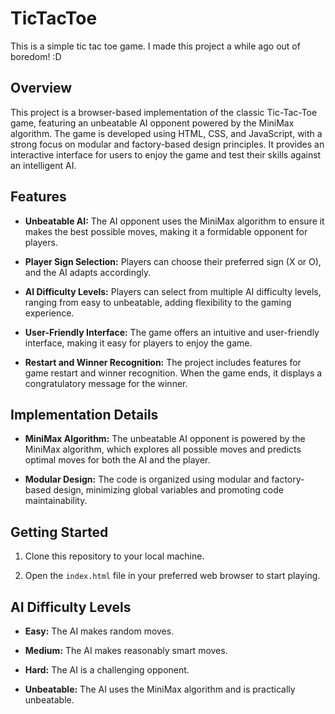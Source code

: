 # TicTacToe

This is a simple tic tac toe game. I made this project a while ago out of boredom! :D

## Overview

This project is a browser-based implementation of the classic Tic-Tac-Toe game, featuring an unbeatable AI opponent powered by the MiniMax algorithm. The game is developed using HTML, CSS, and JavaScript, with a strong focus on modular and factory-based design principles. It provides an interactive interface for users to enjoy the game and test their skills against an intelligent AI.

## Features

- **Unbeatable AI:** The AI opponent uses the MiniMax algorithm to ensure it makes the best possible moves, making it a formidable opponent for players.

- **Player Sign Selection:** Players can choose their preferred sign (X or O), and the AI adapts accordingly.

- **AI Difficulty Levels:** Players can select from multiple AI difficulty levels, ranging from easy to unbeatable, adding flexibility to the gaming experience.

- **User-Friendly Interface:** The game offers an intuitive and user-friendly interface, making it easy for players to enjoy the game.

- **Restart and Winner Recognition:** The project includes features for game restart and winner recognition. When the game ends, it displays a congratulatory message for the winner.

## Implementation Details

- **MiniMax Algorithm:** The unbeatable AI opponent is powered by the MiniMax algorithm, which explores all possible moves and predicts optimal moves for both the AI and the player.

- **Modular Design:** The code is organized using modular and factory-based design, minimizing global variables and promoting code maintainability.

## Getting Started

1. Clone this repository to your local machine.

2. Open the `index.html` file in your preferred web browser to start playing.

## AI Difficulty Levels

- **Easy:** The AI makes random moves.

- **Medium:** The AI makes reasonably smart moves.

- **Hard:** The AI is a challenging opponent.

- **Unbeatable:** The AI uses the MiniMax algorithm and is practically unbeatable.
